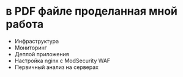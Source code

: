 # в PDF файле проделанная мной работа
- Инфраструктура
- Мониторинг
- Деплой приложения
- Настройка nginx с ModSecurity WAF
- Первичный анализ на серверах


